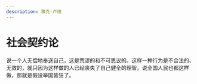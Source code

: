 ```yaml
---
description: 雅克·卢梭
---
```


# 社会契约论

说一个人无偿地奉送自己，这是荒谬的和不可思议的。这样一种行为是不合法的、无效的，就只因为这样做的人已经丧失了自己健全的理智。说全国人民也都这样做，那就是假设举国皆狂了。

